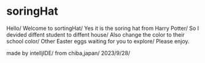 # soringHat
Hello/
Welcome to sortingHat/
Yes it is the soring hat from Harry Potter/
So I devided diffent student to diffent house/
Also change the color to their school color/
Other Easter eggs waiting for you to explore/
Please enjoy.

made by intelljIDE/
from chiba,japan/
2023/9/28/
